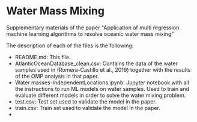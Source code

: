 # Water Mass Mixing

Supplementary materials of the paper "Application of multi regression machine learning algorithms to resolve oceanic water mass mixing"

The description of each of the files is the following:
* README.md: This file.
* AtlanticOceanDatabase_clean.csv: Contains the data of the water samples used in (Romera-Castillo et al., 2019) together with the results of the OMP analysis in that paper.
* Water masses-IndependentLocations.ipynb: Jupyter notebook with all the instructions to run ML models on water samples. Used to train and evaluate different models in order to solve the water mixing problem.
* test.csv: Test set used to validate the model in the paper.
* train.csv: Train set used to validate the model in the paper.
* 
